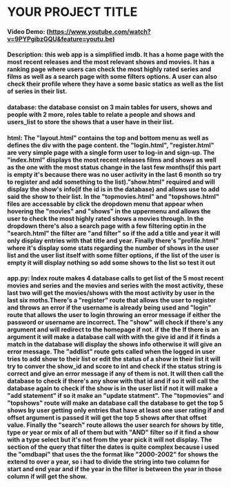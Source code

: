 # YOUR PROJECT TITLE
#### Video Demo:  (https://www.youtube.com/watch?v=9PYPgibzGQU&feature=youtu.be)

#### Description: this web app is a simplified imdb. It has a home page with the most recent releases and the most relevant shows and movies. It has a ranking page where users can check the most highly rated series and films as well as a search page with some filters options. A user can also check their profile where they have a some basic statics as well as the list of series in their list.

#### database: the database consist on 3 main tables for users, shows and people with 2  more, roles table to relate a people and shows and users_list to store the shows that a user have in their list.

#### html: The "layout.html" contains the top and bottom menu as well as defines the div with the page content. the "login.html", "register.html" are very simple page with a single form user to log-in and sign-up. The "index.html" displays the most recent releases films and shows as well as the one with the most status change in the last few months(if this part is empty it's because there was no user activity in the last 6 month so try to register and add something to the list)."show.html" required and will display the show's info(if the id is in the database) and allows use to add said the show to their list. In the "topmovies.html" and "topshows.html" files are accessable by click the dropdown menu that appear when hovering the "movies" and "shows" in the uppermenu  and allows the user to check the most highly rated shows a movies through. In the dropdown there's also a search page with a few filtering optin in the "search.html" the filter are "and filter" so if the add a title and year it will only display entries with that title and year. Finally there's "profile.html" where it's display some stats regarding the number of shows in the user list and the user list itself with some filter options, if the list of the user is empty it will display nothing so add some shows to the list so test it out


#### app.py: Index route makes 4 database calls to get list of the 5 most recent movies and series and the movies and series with the most activity, these last two will get the movies/shows with the most activity by user in the last six moths.There's a "register" route that allows the user to register and throws an error if the username is already being used and "login" route that allows the user to login throwing an error message if either the password or username are incorrect. The "show" will check if there's any argument and will redirect to the homepage if not.  if the the If there is an argument it will make a database call with with the give id and if it finds a match in the database will display the shows info otherwise it will give an error message. The "addlist" route gets called when the logged in user tries to add show to their list or edit the status of a show in their list it will try to conver the show_id and score to int and check if the status string is correct and give an error message if any of them is not. It will then call the database to check if there's any show with that id and if so it will call the database again to check if the show is in the user list if not it will make a "add statement" if so it make an "update statment". The "topmovies" and "topshows" route will make an database call the database to get the top 5 shows by user getting only entries that have at least one user rating if and offset argument is passed it will get the top 5 shows after that offset value. Finally the "search" route allows the user search for shows by title, type or year or mix of all of them but with "AND" filter so if it find a show with a type select but it's not from the year pick it will not display. The section of the query that filter the dates is quite complex because i used the "omdbapi" that uses the the format like "2000-2002" for shows the extend to over a year, so i had to divide the string into two column for start and end year and if the year in the filter is between the year in those column if will get the show.